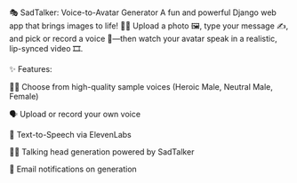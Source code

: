 🎭 SadTalker: Voice-to-Avatar Generator
A fun and powerful Django web app that brings images to life! 🧠💬
Upload a photo 🖼️, type your message ✍️, and pick or record a voice 🎤—then watch your avatar speak in a realistic, lip-synced video 🎞️.

✨ Features:

🧑‍🎤 Choose from high-quality sample voices (Heroic Male, Neutral Male, Female)

🗣️ Upload or record your own voice

🧠 Text-to-Speech via ElevenLabs

🧑‍💻 Talking head generation powered by SadTalker

📧 Email notifications on generation
